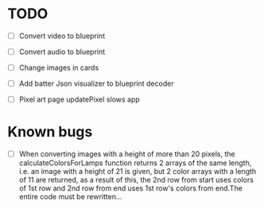 
# TODO
- [ ] Convert video to blueprint
- [ ] Convert audio to blueprint
- [ ] Change images in cards
- [ ] Add batter Json visualizer to blueprint decoder
- [ ] Pixel art page updatePixel slows app



# Known bugs
- [ ] When converting images with a height of more than 20 pixels, the calculateColorsForLamps function returns 2 arrays of the same length, i.e.
an image with a height of 21 is given, but 2 color arrays with a length of 11 are returned, as a result of this, the 2nd row from start uses colors of 1st row and 2nd row from end uses 1st row's colors from end.The entire code must be rewritten...